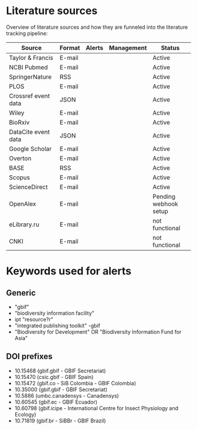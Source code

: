 # Literature sources

Overview of literature sources and how they are funneled into the literature tracking pipeline:

| Source              | Format | Alerts | Management | Status                |
|---------------------|--------|--------|------------|-----------------------|
| Taylor & Francis    | E-mail |        |            | Active                |
| NCBI Pubmed         | E-mail |        |            | Active                |
| SpringerNature      | RSS    |        |            | Active                |
| PLOS                | E-mail |        |            | Active                |
| Crossref event data | JSON   |        |            | Active                |
| Wiley               | E-mail |        |            | Active                |
| BioRxiv             | E-mail |        |            | Active                |
| DataCite event data | JSON   |        |            | Active                |
| Google Scholar      | E-mail |        |            | Active                |
| Overton             | E-mail |        |            | Active                |
| BASE                | RSS    |        |            | Active                |
| Scopus              | E-mail |        |            | Active                |
| ScienceDirect       | E-mail |        |            | Active                |
| OpenAlex            | E-mail |        |            | Pending webhook setup |
| eLibrary.ru         | E-mail |        |            | not functional        |
| CNKI                | E-mail |        |            | not functional        |

# Keywords used for alerts

## Generic

- "gbif"
- "biodiversity information facility"
- ipt "resource?r"
- "integrated publishing toolkit" -gbif
- "Biodiversity for Development" OR "Biodiversity Information Fund for Asia"

## DOI prefixes

- 10.15468 (gbif.gbif - GBIF Secretariat)
- 10.15470 (csic.gbif - GBIF Spain)
- 10.15472 (gbif.co - SiB Colombia - GBIF Colombia)
- 10.35000 (gbif.gbif - GBIF Secretariat)
- 10.5886 (umbc.canadensys - Canadensys)
- 10.60545 (gbif.ec - GBIF Ecuador)
- 10.60798 (gbif.icipe - International Centre for Insect Physiology and Ecology)
- 10.71819 (gbif.br - SiBBr - GBIF Brazil)
